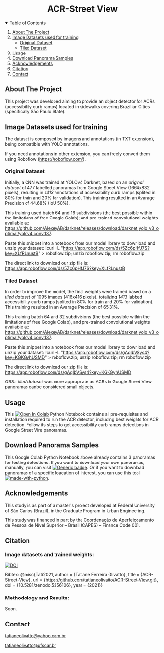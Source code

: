 <h1 align="center">ACR-Street View</h1>

<!-- TABLE OF CONTENTS -->
<details open="open">
  <summary>Table of Contents</summary>
  <ol>
    <li><a href="#about-the-project">About The Project</a></li>
    <li>
      <a href="#Image-Datasets-used-for-training">Image Datasets used for training</a>
      <ul>
        <li><a href="#Original-Dataset">Original Dataset</a></li>
        <li><a href="#Tiled-Dataset">Tiled Dataset</a></li>
      </ul>
    </li>
    <li>
      <a href="#usage">Usage</a>
    </li>
    <li><a href="#Download Panorama Samples">Download Panorama Samples</a></li>
    <li><a href="#acknowledgements">Acknowledgements</a></li>
    <li><a href="#Citation">Citation</a></li>
    <li><a href="#contact">Contact</a></li>
  </ol>
</details>

<!-- ABOUT THE PROJECT -->
## About The Project

This project was developed aiming to provide an object detector for ACRs (accessibility curb ramps) located in sidewalks covering Brazilian Cities (specifically São Paulo State).

## Image Datasets used for training

The dataset is composed by imagens and annotations (in TXT extension), being compatible with YOLO annotations.

If you need annotations in other extension, you can freely convert them using Roboflow (https://roboflow.com/).

### Original Dataset

Initially, a CNN was trained at YOLOv4 Darknet, based on an *original dataset* of 477 labelled panoramas from Google Street View (1664x832 pixels), resulting in *1413* annotations of accessibility curb ramps (splited in 80% for train and 20% for validation). This training resulted in an Avarage Precision of 44.68% (IoU 50%).

This training used batch 64 and 16 subdivisions (the best possible within the limitations of free Google Colab); and pre-trained convolutional weights available at: https://github.com/AlexeyAB/darknet/releases/download/darknet_yolo_v3_optimal/yolov4.conv.137.

Paste this snippet into a notebook from our model library to download and unzip your dataset:
!curl -L "https://app.roboflow.com/ds/5Zc6pHfJ7S?key=XLfRLnustB" > roboflow.zip; unzip roboflow.zip; rm roboflow.zip

The direct link to download our zip file is:
https://app.roboflow.com/ds/5Zc6pHfJ7S?key=XLfRLnustB

### Tiled Dataset

In order to improve the model, the final weights were trained based on a *tiled dataset* of 1095 images (416x416 pixels), totalizing *1413* labbed accessibility curb ramps (splited in 80% for train and 20% for validation). This training resulted in an Avarage Precision of 65.31%.

This training batch 64 and 32 subdivisions (the best possible within the limitations of free Google Colab), and pre-trained convolutional weights available at: https://github.com/AlexeyAB/darknet/releases/download/darknet_yolo_v3_optimal/yolov4.conv.137.

Paste this snippet into a notebook from our model library to download and unzip your dataset:
!curl -L "https://app.roboflow.com/ds/gAqIbVSys4?key=KGKGyhUSMD" > roboflow.zip; unzip roboflow.zip; rm roboflow.zip

The direct link to download our zip file is:
https://app.roboflow.com/ds/gAqIbVSys4?key=KGKGyhUSMD

OBS.: *tiled dataset* was more appropriate as ACRs in Google Street View panoramas canbe considered small objects.

<!-- USAGE -->
## Usage

This [![Open In Colab](https://colab.research.google.com/assets/colab-badge.svg)](https://colab.research.google.com/drive/1dR1dR0sl7MG6M-kXXT90JChwJQnYci32?usp=sharing) Python Notebook contains all pre-requisites and installation required to run the ACR detector, including best weights for ACR detection. Follow its steps to get accessibility curb ramps detections in Google Street Vire panoramas.

<!-- PANORAMA SAMPLES -->
## Download Panorama Samples

This Google Colab Python Notebook above already contains 3 panoramas for testing detections.
If you want to download your own panoramas, manually, you can visit [![Generic badge](https://img.shields.io/badge/GoogleMaps-StreetView-<COLOR>.svg)](https://www.google.com.br/maps).
Or if you want to download panoramas of a specific loacation of interest, you can use this tool [![made-with-python](https://img.shields.io/badge/Made%20with-Python-1f425f.svg)](https://github.com/robolyst/streetview).

<!-- Acknowledgements -->
## Acknowledgements

This study is as part of a master's project developed at Federal University of São Carlos (Brazil), in the Graduate Program in Urban Engineering. 

This study was financed in part by the Coordenação de Aperfeiçoamento de Pessoal de Nível Superior – Brasil (CAPES) – Finance Code 001.

<!-- Citation -->
## Citation


### Image datasets and trained weights:
[![DOI](https://zenodo.org/badge/371502907.svg)](https://zenodo.org/badge/latestdoi/371502907)

Bibtex: @misc{Tati2021, author = {Tatiane Ferreira Olivatto}, title = {ACR-Street-View}, url = {https://github.com/tatianeolivatto/ACR-Street-View.git}, doi = {10.5281/zenodo.5256106}, year = {2021}}

### Methodology and Results:
Soon.

<!-- Contact -->
## Contact

tatianeolivatto@yahoo.com.br

tatianeolivatto@ufscar.br

